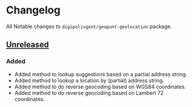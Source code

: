 # Changelog

All Notable changes to `digipolisgent/geopunt-geolocation` package.

## [Unreleased]

### Added

* Added method to lookup suggestions based on a partial address string.
* Added method to lookup a location by (partial) address string.
* Added method to do reverse geocoding based on WGS84 coordinates.
* Added method to do reverse geocoding based on Lambert 72 coordinates.

[Unreleased]: https://github.com/digipolisgent/php_package_dg-geopunt-geolocation/compare/master...develop
